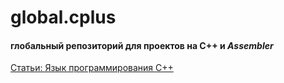# global.cplus

#### глобальный репозиторий для проектов на **C++** и _Assembler_

[Статьи: Язык программирования С++](http://cppstudio.com/cat/274/)
